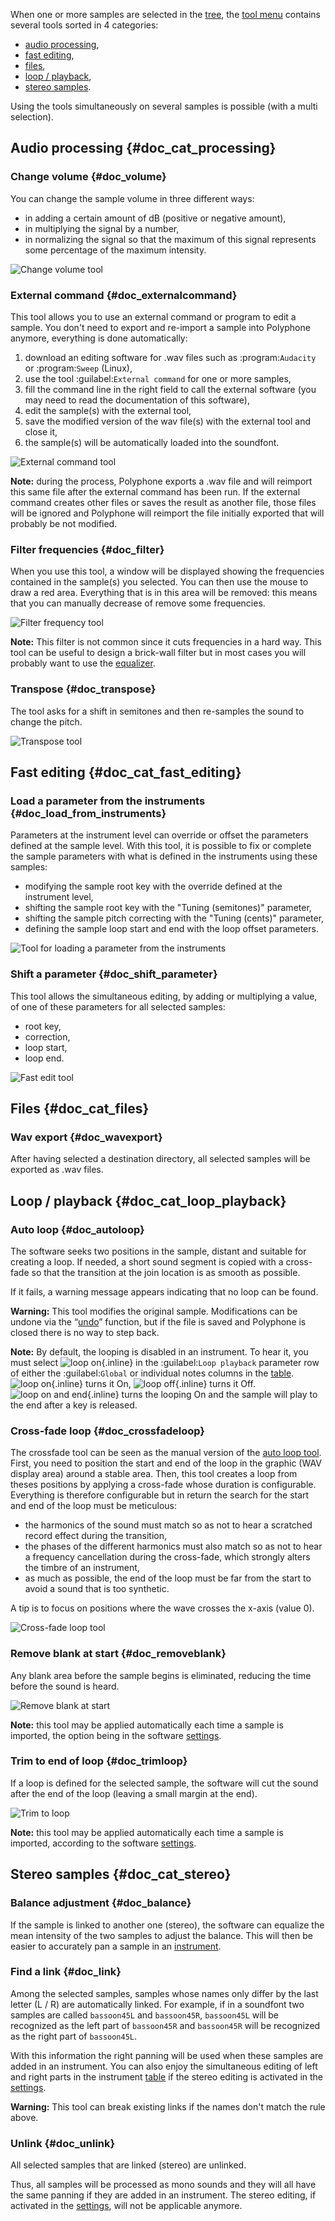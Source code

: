 When one or more samples are selected in the [tree](manual/soundfont-editor/tree.md), the [tool menu](manual/soundfont-editor/tools/index.md) contains several tools sorted in 4 categories:

* [audio processing](#doc_cat_processing),
* [fast editing](#doc_cat_fast_editing),
* [files](#doc_cat_files),
* [loop / playback](#doc_cat_loop_playback),
* [stereo samples](#doc_cat_stereo).

Using the tools simultaneously on several samples is possible (with a multi selection).


## Audio processing {#doc_cat_processing}


### Change volume {#doc_volume}

You can change the sample volume in three different ways:

* in adding a certain amount of dB (positive or negative amount),
* in multiplying the signal by a number,
* in normalizing the signal so that the maximum of this signal represents some percentage of the maximum intensity.

![Change volume tool](images/tool_change_volume.png "Change volume tool")


### External command {#doc_externalcommand}

This tool allows you to use an external command or program to edit a sample.
You don't need to export and re-import a sample into Polyphone anymore, everything is done automatically:

1. download an editing software for .wav files such as :program:`Audacity` or :program:`Sweep` (Linux),
2. use the tool :guilabel:`External command` for one or more samples,
3. fill the command line in the right field to call the external software (you may need to read the documentation of this software),
4. edit the sample(s) with the external tool,
5. save the modified version of the wav file(s) with the external tool and close it,
6. the sample(s) will be automatically loaded into the soundfont.

![External command tool](images/tool_external_command.png "External command tool")

**Note:** during the process, Polyphone exports a .wav file and will reimport this same file after the external command has been run. If the external command creates other files or saves the result as another file, those files will be ignored and Polyphone will reimport the file initially exported that will probably be not modified.


### Filter frequencies {#doc_filter}

When you use this tool, a window will be displayed showing the frequencies contained in the sample(s) you selected.
You can then use the mouse to draw a red area.
Everything that is in this area will be removed: this means that you can manually decrease of remove some frequencies.

![Filter frequency tool](images/tool_filter_frequencies.png "Filter frequency tool")

**Note:** This filter is not common since it cuts frequencies in a hard way.
This tool can be useful to design a brick-wall filter but in most cases you will probably want to use the [equalizer](manual/soundfont-editor/editing-pages/sample-editor.md#doc_eq).


### Transpose {#doc_transpose}

The tool asks for a shift in semitones and then re-samples the sound to change the pitch.

![Transpose tool](images/tool_transpose_smpl.png "Transpose tool")


## Fast editing {#doc_cat_fast_editing}


### Load a parameter from the instruments {#doc_load_from_instruments}

Parameters at the instrument level can override or offset the parameters defined at the sample level.
With this tool, it is possible to fix or complete the sample parameters with what is defined in the instruments using these samples:

* modifying the sample root key with the override defined at the instrument level,
* shifting the sample root key with the "Tuning (semitones)" parameter,
* shifting the sample pitch correcting with the "Tuning (cents)" parameter,
* defining the sample loop start and end with the loop offset parameters.

![Tool for loading a parameter from the instruments](images/tool_load_from_instruments.png "Tool for loading a parameter from the instruments")


### Shift a parameter {#doc_shift_parameter}

This tool allows the simultaneous editing, by adding or multiplying a value, of one of these parameters for all selected samples:

* root key,
* correction,
* loop start,
* loop end.

![Fast edit tool](images/tool_shift_parameter.png "Fast edit tool")


## Files {#doc_cat_files}


### Wav export {#doc_wavexport}

After having selected a destination directory, all selected samples will be exported as .wav files.


## Loop / playback {#doc_cat_loop_playback}


### Auto loop {#doc_autoloop}

The software seeks two positions in the sample, distant and suitable for creating a loop.
If needed, a short sound segment is copied with a cross-fade so that the transition at the join location is as smooth as possible.

If it fails, a warning message appears indicating that no loop can be found.

**Warning:** This tool modifies the original sample.
Modifications can be undone via the “[undo](manual/soundfont-editor/toolbar.md#doc_edit)” function, but if the file is saved and Polyphone is closed there is no way to step back.

**Note:** By default, the looping is disabled in an instrument.
To hear it, you must select ![loop on](images/loop_on.png "loop on"){.inline} in the :guilabel:`Loop playback` parameter row of either the :guilabel:`Global` or individual notes columns in the [table](manual/soundfont-editor/editing-pages/instrument-editor.md#doc_table).
![loop on](images/loop_on.png "loop on"){.inline} turns it On, ![loop off](images/loop_off.png "loop off"){.inline} turns it Off.
![loop on and end](images/loop_on_end.png "loop on and end"){.inline} turns the looping On and the sample will play to the end after a key is released.


### Cross-fade loop {#doc_crossfadeloop}

The crossfade tool can be seen as the manual version of the [auto loop tool](#doc_autoloop). First, you need to position the start and end of the loop in the graphic (WAV display area) around a stable area. Then, this tool creates a loop from theses positions by applying a cross-fade whose duration is configurable. Everything is therefore configurable but in return the search for the start and end of the loop must be meticulous:

* the harmonics of the sound must match so as not to hear a scratched record effect during the transition,
* the phases of the different harmonics must also match so as not to hear a frequency cancellation during the cross-fade, which strongly alters the timbre of an instrument,
* as much as possible, the end of the loop must be far from the start to avoid a sound that is too synthetic.

A tip is to focus on positions where the wave crosses the x-axis (value 0).

![Cross-fade loop tool](images/tool_crossfade_loop.png "Cross-fade loop tool")


### Remove blank at start {#doc_removeblank}

Any blank area before the sample begins is eliminated, reducing the time before the sound is heard.

![Remove blank at start](images/remove_blank.png "Remove blank at start")

**Note:** this tool may be applied automatically each time a sample is imported, the option being in the software [settings](manual/settings.md#doc_general).


### Trim to end of loop {#doc_trimloop}

If a loop is defined for the selected sample, the software will cut the sound after the end of the loop (leaving a small margin at the end).

![Trim to loop](images/trim_to_loop.png "Trim to loop")

**Note:** this tool may be applied automatically each time a sample is imported, according to the software [settings](manual/settings.md#doc_general).


## Stereo samples {#doc_cat_stereo}


### Balance adjustment {#doc_balance}

If the sample is linked to another one (stereo), the software can equalize the mean intensity of the two samples to adjust the balance.
This will then be easier to accurately pan a sample in an [instrument](manual/soundfont-editor/editing-pages/instrument-editor.md).


### Find a link {#doc_link}

Among the selected samples, samples whose names only differ by the last letter (L&nbsp;/&nbsp;R) are automatically linked.
For example, if in a soundfont two samples are called ``bassoon45L`` and ``bassoon45R``, ``bassoon45L`` will be recognized as the left part of ``bassoon45R`` and ``bassoon45R`` will be recognized as the right part of ``bassoon45L``.

With this information the right panning will be used when these samples are added in an instrument.
You can also enjoy the simultaneous editing of left and right parts in the instrument [table](manual/soundfont-editor/editing-pages/instrument-editor.md#doc_table) if the stereo editing is activated in the [settings](manual/settings.md#doc_general).

**Warning:** This tool can break existing links if the names don't match the rule above.


### Unlink {#doc_unlink}

All selected samples that are linked (stereo) are unlinked.

Thus, all samples will be processed as mono sounds and they will all have the same panning if they are added in an instrument.
The stereo editing, if activated in the [settings](manual/settings.md#doc_general), will not be applicable anymore.
